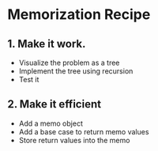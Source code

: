 # Memorization Recipe

## 1. Make it work.
* Visualize the problem as a tree 
* Implement the tree using recursion
* Test it

## 2. Make it efficient 
* Add a memo object
* Add a base case to return memo values
* Store return values into the memo